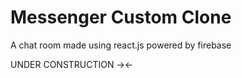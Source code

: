 # Messenger Custom Clone
A chat room made using react.js powered by firebase 

UNDER CONSTRUCTION -><-
